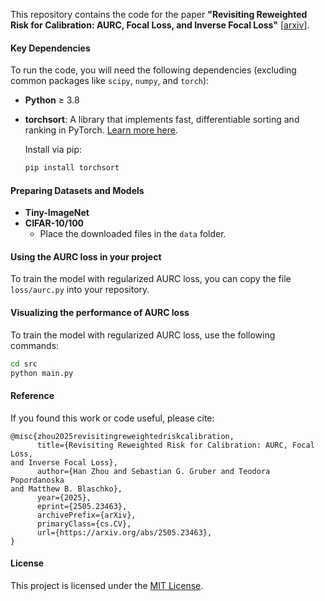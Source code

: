 This repository contains the code for the paper **"Revisiting Reweighted Risk for Calibration: AURC, Focal Loss, 
and Inverse Focal Loss"** [[arxiv](https://arxiv.org/pdf/2505.23463)].

#### Key Dependencies
To run the code, you will need the following dependencies (excluding common packages like `scipy`, `numpy`, and `torch`):

- **Python** ≥ 3.8
- **torchsort**: A library that implements fast, differentiable sorting and ranking in PyTorch. [Learn more here](https://github.com/google-research/fast-soft-sort).

  Install via pip:
  ```bash
  pip install torchsort
  ```

#### Preparing Datasets and Models

- **Tiny-ImageNet**
- **CIFAR-10/100**
  -  Place the downloaded files in the `data` folder.

#### Using the AURC loss in your project

To train the model with regularized AURC loss, you can copy the file `loss/aurc.py` into your repository. 

#### Visualizing the performance of AURC loss

To train the model with regularized AURC loss, use the following commands:
```bash
cd src
python main.py
```

#### Reference
If you found this work or code useful, please cite:

```
@misc{zhou2025revisitingreweightedriskcalibration,
      title={Revisiting Reweighted Risk for Calibration: AURC, Focal Loss, 
and Inverse Focal Loss}, 
      author={Han Zhou and Sebastian G. Gruber and Teodora Popordanoska 
and Matthew B. Blaschko},
      year={2025},
      eprint={2505.23463},
      archivePrefix={arXiv},
      primaryClass={cs.CV},
      url={https://arxiv.org/abs/2505.23463}, 
}
```
#### License

This project is licensed under the [MIT License](https://opensource.org/licenses/MIT).
